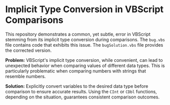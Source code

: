 # Implicit Type Conversion in VBScript Comparisons

This repository demonstrates a common, yet subtle, error in VBScript stemming from its implicit type conversion during comparisons.  The `bug.vbs` file contains code that exhibits this issue. The `bugSolution.vbs` file provides the corrected version.

**Problem:**
VBScript's implicit type conversion, while convenient, can lead to unexpected behavior when comparing values of different data types. This is particularly problematic when comparing numbers with strings that resemble numbers.

**Solution:**
Explicitly convert variables to the desired data type before comparison to ensure accurate results.  Using the `CInt` or `CDbl` functions, depending on the situation, guarantees consistent comparison outcomes.